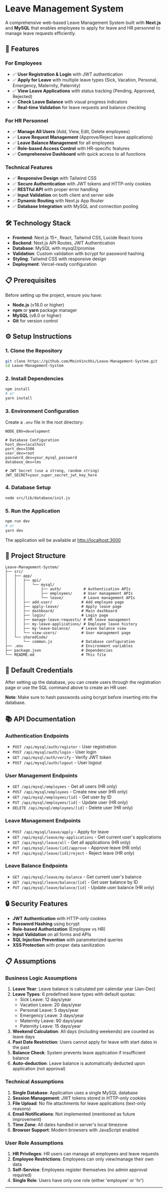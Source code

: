 # Leave Management System

A comprehensive web-based Leave Management System built with **Next.js** and **MySQL** that enables employees to apply for leave and HR personnel to manage leave requests efficiently.

## 🚀 Features

### **For Employees**
- ✅ **User Registration & Login** with JWT authentication
- ✅ **Apply for Leave** with multiple leave types (Sick, Vacation, Personal, Emergency, Maternity, Paternity)
- ✅ **View Leave Applications** with status tracking (Pending, Approved, Rejected)
- ✅ **Check Leave Balance** with visual progress indicators
- ✅ **Real-time Validation** for leave requests and balance checking

### **For HR Personnel**
- ✅ **Manage All Users** (Add, View, Edit, Delete employees)
- ✅ **Leave Request Management** (Approve/Reject leave applications)
- ✅ **Leave Balance Management** for all employees
- ✅ **Role-based Access Control** with HR-specific features
- ✅ **Comprehensive Dashboard** with quick access to all functions

### **Technical Features**
- ✅ **Responsive Design** with Tailwind CSS
- ✅ **Secure Authentication** with JWT tokens and HTTP-only cookies
- ✅ **RESTful API** with proper error handling
- ✅ **Input Validation** on both client and server side
- ✅ **Dynamic Routing** with Next.js App Router
- ✅ **Database Integration** with MySQL and connection pooling

## 🛠 Technology Stack

- **Frontend**: Next.js 15+, React, Tailwind CSS, Lucide React Icons
- **Backend**: Next.js API Routes, JWT Authentication
- **Database**: MySQL with mysql2/promise
- **Validation**: Custom validation with bcrypt for password hashing
- **Styling**: Tailwind CSS with responsive design
- **Deployment**: Vercel-ready configuration

## 📋 Prerequisites

Before setting up the project, ensure you have:

- **Node.js** (v18.0 or higher)
- **npm** or **yarn** package manager
- **MySQL** (v8.0 or higher)
- **Git** for version control

## ⚙️ Setup Instructions

### **1. Clone the Repository**

```bash
git clone https://github.com/MoinVinchhi/Leave-Management-System.git
cd Leave-Management-System
```

### **2. Install Dependencies**

```bash
npm install
# or
yarn install
```

### **3. Environment Configuration**

Create a `.env` file in the root directory:

```env
NODE_ENV=development

# Database Configuration
host_dev=localhost
port_dev=3306
user_dev=root
password_dev=your_mysql_password
database_dev=lms

# JWT Secret (use a strong, random string)
JWT_SECRET=your_super_secret_jwt_key_here
```

### **4. Database Setup**

```bash
node src/lib/database/init.js
```

### **5. Run the Application**

```bash
npm run dev
# or
yarn dev
```

The application will be available at [http://localhost:3000](http://localhost:3000)

## 📁 Project Structure

```
Leave-Management-System/
├── src/
│   ├── app/
│   │   ├── api/
│   │   │   └── mysql/
│   │   │       ├── auth/          # Authentication APIs
│   │   │       ├── employees/     # User management APIs
│   │   │       └── leave/         # Leave management APIs
│   │   ├── add-user/             # Add employee page
│   │   ├── apply-leave/          # Apply leave page
│   │   ├── dashboard/            # Main dashboard
│   │   ├── login/                # Login page
│   │   ├── manage-leave-requests/ # HR leave management
│   │   ├── my-leave-applications/ # Employee leave history
│   │   ├── my-leave-balance/     # Leave balance view
│   │   └── view-users/           # User management page
│   └── sharedCode/
│       └── common.js             # Database configuration
├── .env                          # Environment variables
├── package.json                  # Dependencies
└── README.md                     # This file
```

## 🔐 Default Credentials

After setting up the database, you can create users through the registration page or use the SQL command above to create an HR user.

**Note**: Make sure to hash passwords using bcrypt before inserting into the database.

## 📚 API Documentation

### **Authentication Endpoints**
- `POST /api/mysql/auth/register` - User registration
- `POST /api/mysql/auth/login` - User login
- `GET /api/mysql/auth/verify` - Verify JWT token
- `POST /api/mysql/auth/logout` - User logout

### **User Management Endpoints**
- `GET /api/mysql/employees` - Get all users (HR only)
- `POST /api/mysql/employees` - Create new user (HR only)
- `GET /api/mysql/employees/[id]` - Get user by ID
- `PUT /api/mysql/employees/[id]` - Update user (HR only)
- `DELETE /api/mysql/employees/[id]` - Delete user (HR only)

### **Leave Management Endpoints**
- `POST /api/mysql/leave/apply` - Apply for leave
- `GET /api/mysql/leave/my-applications` - Get current user's applications
- `GET /api/mysql/leave/all` - Get all applications (HR only)
- `PUT /api/mysql/leave/[id]/approve` - Approve leave (HR only)
- `PUT /api/mysql/leave/[id]/reject` - Reject leave (HR only)

### **Leave Balance Endpoints**
- `GET /api/mysql/leave/my-balance` - Get current user's balance
- `GET /api/mysql/leave/balance/[id]` - Get user balance by ID
- `PUT /api/mysql/leave/balance/[id]` - Update user balance (HR only)

## 🔒 Security Features

- **JWT Authentication** with HTTP-only cookies
- **Password Hashing** using bcrypt
- **Role-based Authorization** (Employee vs HR)
- **Input Validation** on all forms and APIs
- **SQL Injection Prevention** with parameterized queries
- **XSS Protection** with proper data sanitization

## 📋 Assumptions

### **Business Logic Assumptions**
1. **Leave Year**: Leave balance is calculated per calendar year (Jan-Dec)
2. **Leave Types**: 6 predefined leave types with default quotas:
   - Sick Leave: 12 days/year
   - Vacation Leave: 20 days/year
   - Personal Leave: 5 days/year
   - Emergency Leave: 3 days/year
   - Maternity Leave: 90 days/year
   - Paternity Leave: 15 days/year
3. **Weekend Calculation**: All days (including weekends) are counted as leave days
4. **Past Date Restriction**: Users cannot apply for leave with start dates in the past
5. **Balance Check**: System prevents leave application if insufficient balance
6. **Auto-deduction**: Leave balance is automatically deducted upon application (not approval)

### **Technical Assumptions**
1. **Single Database**: Application uses a single MySQL database
2. **Session Management**: JWT tokens stored in HTTP-only cookies
3. **File Upload**: No file attachments for leave applications (text-only reasons)
4. **Email Notifications**: Not implemented (mentioned as future improvement)
5. **Time Zone**: All dates handled in server's local timezone
6. **Browser Support**: Modern browsers with JavaScript enabled

### **User Role Assumptions**
1. **HR Privileges**: HR users can manage all employees and leave requests
2. **Employee Restrictions**: Employees can only view/manage their own data
3. **Self-Service**: Employees register themselves (no admin approval required)
4. **Single Role**: Users have only one role (either 'employee' or 'hr')

---
